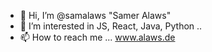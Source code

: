 - 👋 Hi, I’m @samalaws "Samer Alaws"
- 👀 I’m interested in JS, React, Java, Python ..
- 📫 How to reach me ... www.alaws.de

<!---
samalaws/samalaws is a ✨ special ✨ repository because its `README.md` (this file) appears on your GitHub profile.
You can click the Preview link to take a look at your changes.
--->
